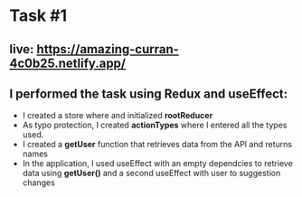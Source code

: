 # Task #1

## live: https://amazing-curran-4c0b25.netlify.app/

## I performed the task using Redux and useEffect:

- I created a store where and initialized **rootReducer**
- As typo protection, I created **actionTypes** where I entered all the types used.
- I created a **getUser** function that retrieves data from the API and returns names
- In the application, I used useEffect with an empty dependcies to retrieve data using **getUser()** and a second useEffect with user to suggestion changes

